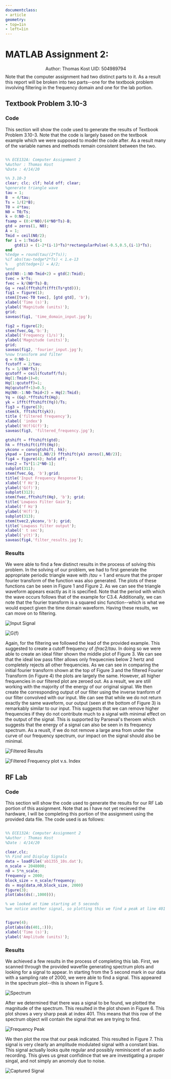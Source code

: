 ```yaml
---
documentclass:
- article
geometry:
- top=1in
- left=1in
---  
```

# MATLAB Assignment 2:
$$ \text{ Author: Thomas Kost UID: 504989794}$$
Note that the computer assignment had two distinct parts to it. As a result this report will be broken into two parts--one for the textbook problem involving filtering in the frequency domain and one for the lab portion.

## Textbook Problem 3.10-3

### Code

This section will show the code used to generate the results of Textbook Problem 3.10-3. Note that the code is largely based on the textbook example which we were supposed to model the code after. As a result many of the variable names and methods remain consistent between the two.

```MATLAB

%% ECE132A: Computer Assignment 2
%Author : Thomas Kost
%Date : 4/14/20

%% 3.10-3
clear; clc; clf; hold off; clear;
%generate triangle wave
tau = 1;
B  = 4/tau;
Ts = 1/(2*B);
T0 = 4*tau;
N0 = T0/Ts;
k = 0:N0-1; 
fsamp = (0:4*N0)/(4*N0*Ts)-B;
gtd = zeros(1, N0);
A = 1;
Tmid = ceil(N0/2);
for i = 1:Tmid+1
    gtd(i) = (1-2*(i-1)*Ts)*rectangularPulse(-0.5,0.5,(i-1)*Ts);
end
%tedge = round(tau/(2*Ts));
%if abs(tau-tedge*2*Ts) < 1.e-13
%    gtd(tedge+1) = A/2;
%end
gtd(N0:-1:N0-Tmid+2) = gtd(2:Tmid);
tvec = k*Ts;
fvec = k/(N0*Ts)-B;
Gq = real(fftshift(fft(Ts*gtd)));
fig1 = figure(1);
stem([tvec-T0 tvec], [gtd gtd], 'b');
xlabel('Time (s)');
ylabel('Magnitude (units)');
grid;
saveas(fig1, 'time_domain_input.jpg');

fig2 = figure(2);
stem(fvec,Gq,'b:');
xlabel('Frequency (1/s)');
ylabel('Magnitude (units)');
grid;
saveas(fig2, 'fourier_input.jpg');
%now transform and filter
q = 0:N0-1;
fcutoff = 2/tau;
fs = 1/(N0*Ts);
qcutoff = ceil(fcutoff/fs);
Hq(1:Tmid+1)=0;
Hq(1:qcutoff)=1;
Hq(qcutoff+1)=0.5;
Hq(N0:-1:N0-Tmid+2) = Hq(2:Tmid);
Yq = (Gq).*fftshift(Hq);
yk = ifft(fftshift(Yq))/Ts;
fig3 = figure(3);
stem(k, fftshift(yk));
title ('filtered frequency');
xlabel( 'index')
ylabel('H(f)G(f)');
saveas(fig3, 'filtered_frequency.jpg');

gtshift = fftshift(gtd);
hk = fftshift(ifft(Hq));
ykconv = conv(gtshift, hk);
ykpad = [zeros(1,N0/2) fftshift(yk) zeros(1,N0/2)];
fig4 = figure(4); hold off; 
tvec2 = Ts*[1:2*N0-1];
subplot(311);
stem(fvec,Gq, 'b');grid;
title('Input Frequency Response');
xlabel('f Hz');
ylabel('G(f)');
subplot(312);
stem(fvec,fftshift(Hq), 'b'); grid;
title('Lowpass Filter Gain');
xlabel('f Hz')
ylabel('H(f)');
subplot(313);
stem(tvec2,ykconv,'b'); grid;
title('Lowpass filter output');
xlabel(' t sec');
ylabel('y(t)');
saveas(fig4,'filter_results.jpg');
```

### Results

We were able to find a few distinct results in the process of solving this problem. In the solving of our problem, we had to first generate the appropriate periodic triangle wave with $/tau = 1$ and ensure that the proper fourier transform of the function was also generated. The plots of these functions can be seen in Figure 1 and Figure 2. As we can see the triangle waveform appears exactly as it is specified. Note that the period with which the wave occurs follows that of the example for C3.4. Additionally, we can note that the fourier transform is a squared sinc function--which is what we would expect given the time domain waveform. Having these results, we can move on to filtering. 

![Input Signal](time_domain_input.jpg)

![G(f)](fourier_input.jpg)

Again, for the filtering we followed the lead of the provided example. This suggested to create a cutoff frequency of $/frac{2}{/tau}$. In doing so we were able to create an ideal filter shown the middle plot of Figure 3. We can see that the ideal low pass filter allows only frequecnies below 2 hertz and completely rejects all other frequencies. As we can see in comparing the initial fourier transform shown at the top of Figure 3 and the filtered Fourier Transform (in Figure 4) the plots are largely the same. However, all higher frequencies in our filtered plot are zeroed out. As a result, we are still working with the majority of the energy of our original signal. We then create the corresponding output of our filter using the inverse tranform of our filter convolved with our input. We can see that while we do not return exactly the same waveform, our output (seen at the bottom of Figure 3) is remarkably similar to our input. This suggests that we can remove higher frequencies if they do not contribute much to a signal with minimal effect on the output of the signal. This is supported by Parseval's theroem which  suggests that the energy of a signal can also be seen in its frequency spectrum. As a reuslt, if we do not remove a large area from under the curve of our frequency spectrum, our impact on the signal should also be minimal. 

![Filtered Results](filter_results.jpg)

![Filtered Frequency plot v.s. Index](filtered_frequency.jpg)

## RF Lab

### Code

This section will show the code used to generate the results for our RF Lab portion of this assignment. Note that as I have not yet recieved the hardware, I will be completing this portion of the assignment using the provided data file. The code used is as follows:

```MATLAB

%% ECE132A: Computer Assignment 2
%Author : Thomas Kost
%Date : 4/14/20

clear,clc;
%% Find and Display Signals
data = loadFile('ab1355_10s.dat');
n_scale = 2048000;
n0 = 5*n_scale;
frequency = 2000;
block_size = n_scale/frequency;
ds = msg(data,n0,block_size, 2000)
figure(3);
plot(abs(ds(:,1000)));

% we looked at time starting at 5 seconds
%we notice another signal, so plotting this we find a peak at line 401


figure(4);
plot(abs(ds(401,:)));
xlabel('Time (s)');
ylabel('Amplitude (units)');
```

### Results

We achieved a few results in the process of completing this lab. First, we scanned through the provided wavefile generating spectrum plots and looking for a signal to appear. In starting from the 5 second mark in our data with a sampling rate of 2000, we were able to find a signal. This appeared in the spectrum plot--this is shown in Figure 5.

![Spectrum](spectrum.jpg)

After we determined that there was a signal to be found, we plotted the magnitude of the spectrum. This resulted in the plot shown in Figure 6. This plot shows a very sharp peak at index 401. This means that this row of the spectrum object will contain the signal that we are trying to find. 

![Frequency Peak](frequency_peak.jpg)

We then plot the row that our peak indicated. This resulted in Figure 7. This signal is very clearly an amplitude modulated signal with a constant bias. This signal actually looks quite regular and possibly reminiscent of an audio recording. This gives us great confidince that we are investigating a proper singal, and not simply an anomoly due to noise.

![Captured Signal](captured_signal.jpg)

